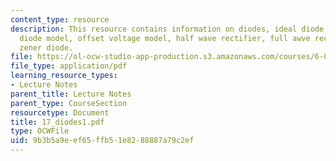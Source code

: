 ```yaml
---
content_type: resource
description: This resource contains information on diodes, ideal diode model, full
  diode model, offset voltage model, half wave rectifier, full awve rectifier, and
  zener diode.
file: https://ol-ocw-studio-app-production.s3.amazonaws.com/courses/6-071j-introduction-to-electronics-signals-and-measurement-spring-2006/9b3b5a9eef65ffb51e8288887a79c2ef_17_diodes1.pdf
file_type: application/pdf
learning_resource_types:
- Lecture Notes
parent_title: Lecture Notes
parent_type: CourseSection
resourcetype: Document
title: 17_diodes1.pdf
type: OCWFile
uid: 9b3b5a9e-ef65-ffb5-1e82-88887a79c2ef
---
```

